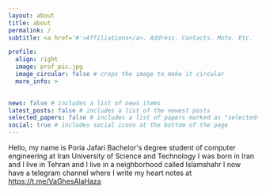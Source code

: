 ```yaml
---
layout: about
title: about
permalink: /
subtitle: <a href='#'>Affiliations</a>. Address. Contacts. Moto. Etc.

profile:
  align: right
  image: prof_pic.jpg
  image_circular: false # crops the image to make it circular
  more_info: >
    

news: false # includes a list of news items
latest_posts: false # includes a list of the newest posts
selected_papers: false # includes a list of papers marked as "selected={true}"
social: true # includes social icons at the bottom of the page
---
```


Hello, my name is Poria Jafari
Bachelor's degree student of computer engineering at Iran University of Science and Technology
I was born in Iran and I live in Tehran and I live in a neighborhood called Islamshahr
I now have a telegram channel where I write my heart notes at https://t.me/VaGhesAlaHaza

